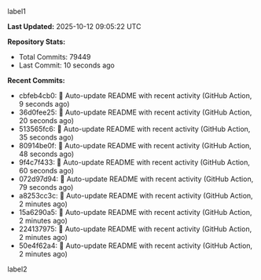 
label1 
<!-- ACTIVITY_START -->
**Last Updated:** 2025-10-12 09:05:22 UTC

**Repository Stats:**
- Total Commits: 79449
- Last Commit: 10 seconds ago

**Recent Commits:**
- cbfeb4cb0: 🤖 Auto-update README with recent activity (GitHub Action, 9 seconds ago)
- 36d0fee25: 🤖 Auto-update README with recent activity (GitHub Action, 20 seconds ago)
- 513565fc6: 🤖 Auto-update README with recent activity (GitHub Action, 35 seconds ago)
- 80914be0f: 🤖 Auto-update README with recent activity (GitHub Action, 48 seconds ago)
- 9f4c7f433: 🤖 Auto-update README with recent activity (GitHub Action, 60 seconds ago)
- 072d97d94: 🤖 Auto-update README with recent activity (GitHub Action, 79 seconds ago)
- a8253cc3c: 🤖 Auto-update README with recent activity (GitHub Action, 2 minutes ago)
- 15a6290a5: 🤖 Auto-update README with recent activity (GitHub Action, 2 minutes ago)
- 224137975: 🤖 Auto-update README with recent activity (GitHub Action, 2 minutes ago)
- 50e4f62a4: 🤖 Auto-update README with recent activity (GitHub Action, 2 minutes ago)
<!-- ACTIVITY_END -->

label2
